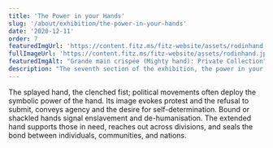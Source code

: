 ```yaml
---
title: 'The Power in your Hands'
slug: '/about/exhibition/the-power-in-your-hands'
date: '2020-12-11'
order: 7
featuredImgUrl: 'https://content.fitz.ms/fitz-website/assets/rodinhand.jpg?key=directus-medium-crop'
fullImageUrl: 'https://content.fitz.ms/fitz-website/assets/rodinhand.jpg'
featuredImgAlt: "Grande main crispée (Mighty hand): Private Collection"
description: "The seventh section of the exhibition, the power in your hands"
---
```

The splayed hand, the clenched fist; political movements often deploy the symbolic power of the hand. Its image evokes protest and the refusal to submit, conveys agency and the desire for self-determination. Bound or shackled hands signal enslavement and de-humanisation. The extended hand supports those in need, reaches out across divisions, and seals the bond between individuals, communities, and nations.
